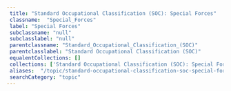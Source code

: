 ```yaml
--- 
 title: "Standard Occupational Classification (SOC): Special Forces" 
 classname:  "Special_Forces" 
 label: "Special Forces" 
 subclassname: "null" 
 subclasslabel: "null" 
 parentclassname: "Standard_Occupational_Classification_(SOC)" 
 parentclasslabel: "Standard Occupational Classification (SOC)" 
 equalentCollections: [] 
 collections: ['Standard Occupational Classification (SOC): Special Forces']
 aliases:  "/topic/standard-occupational-classification-soc-special-forces"  
 searchCategory: "topic" 
---
```

